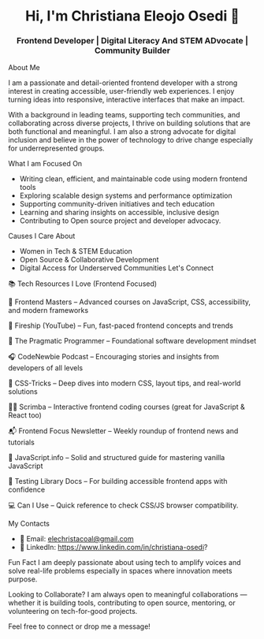<h1 align="center">Hi, I'm Christiana Eleojo Osedi 👋</h1>
<h3 align="center">Frontend Developer | Digital Literacy And STEM ADvocate | Community Builder</h3>


About Me

I am a passionate and detail-oriented frontend developer with a strong interest in creating accessible, user-friendly web experiences. I enjoy turning ideas into responsive, interactive interfaces that make an impact.

With a background in leading teams, supporting tech communities, and collaborating across diverse projects, I thrive on building solutions that are both functional and meaningful. I am also a strong advocate for digital inclusion and believe in the power of technology to drive change especially for underrepresented groups.


What I am Focused On

- Writing clean, efficient, and maintainable code using modern frontend tools
- Exploring scalable design systems and performance optimization
- Supporting community-driven initiatives and tech education
- Learning and sharing insights on accessible, inclusive design
- Contributing to Open source project and developer advocacy.


Causes I Care About

- Women in Tech & STEM Education
- Open Source & Collaborative Development
- Digital Access for Underserved Communities
 Let's Connect





📚 Tech Resources I Love (Frontend Focused)

📖 Frontend Masters – Advanced courses on JavaScript, CSS, accessibility, and modern frameworks

🎥 Fireship (YouTube) – Fun, fast-paced frontend concepts and trends

📖 The Pragmatic Programmer – Foundational software development mindset

🎧 CodeNewbie Podcast – Encouraging stories and insights from developers of all levels

📘 CSS-Tricks – Deep dives into modern CSS, layout tips, and real-world solutions

🧑‍🏫 Scrimba – Interactive frontend coding courses (great for JavaScript & React too)

📬 Frontend Focus Newsletter – Weekly roundup of frontend news and tutorials

🧠 JavaScript.info – Solid and structured guide for mastering vanilla JavaScript

🧪 Testing Library Docs – For building accessible frontend apps with confidence

💻 Can I Use – Quick reference to check CSS/JS browser compatibility.




My Contacts 
- 📧 Email: elechristacoal@gmail.com
- 💼 LinkedIn: https://www.linkedin.com/in/christiana-osedi?




 Fun Fact
I am deeply passionate about using tech to amplify voices and solve real-life problems  especially in spaces where innovation meets purpose.



 Looking to Collaborate?
I am always open to meaningful collaborations — whether it is building tools, contributing to open source, mentoring, or volunteering on tech-for-good projects.

Feel free to connect or drop me a message!


